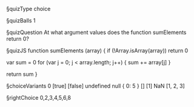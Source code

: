 §quizType
choice

§quizBalls
1


§quizQuestion
At what argument values does the function sumElements return 0?



§quizJS
function sumElements (array) {
  if (!Array.isArray(array)) return 0

  var sum = 0
  for (var j = 0; j < array.length; j++) {
    sum += array[j]
  }

  return sum
}



§choiceVariants
0
[true]
[false]
undefined
null
{ 0: 5 }
[]
[1]
NaN
[1, 2, 3]



§rightChoice
0,2,3,4,5,6,8
